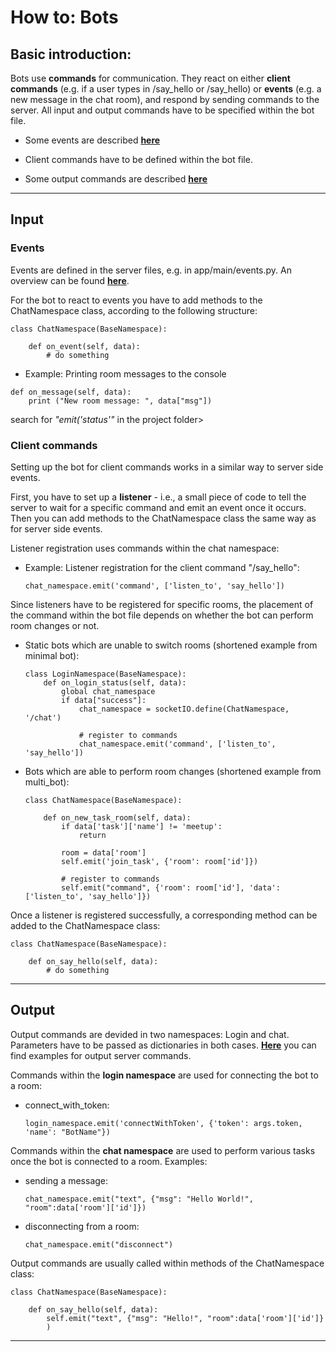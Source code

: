 # How to: Bots

## Basic introduction:

Bots use **commands** for communication. They react on either **client commands** (e.g. if a user types in /say_hello or /say_hello) or **events** (e.g. a new message in the chat room), and respond by sending commands to the server. All input and output commands have to be specified within the bot file.

* Some events are described [**here**](https://bitbucket.org/dsgbielefeld/server/wiki/Events)

* Client commands have to be defined within the bot file.

* Some output commands are described [**here**](https://bitbucket.org/dsgbielefeld/server/wiki/Commands)

---

## Input

### Events

Events are defined in the server files, e.g. in app/main/events.py. An overview can be found [**here**](https://bitbucket.org/dsgbielefeld/server/wiki/Events).

For the bot to react to events you have to add methods to the ChatNamespace class, according to the following structure:
```
class ChatNamespace(BaseNamespace):

    def on_event(self, data):
        # do something
```
* Example: Printing room messages to the console

```
def on_message(self, data):
    print ("New room message: ", data["msg"])
```


search for *"emit('status'"* in the project folder>


### Client commands

Setting up the bot for client commands works in a similar way to server side events.

First, you have to set up a **listener** - i.e., a small piece of code to tell the server to wait for a specific command and emit an event once it occurs. Then you can add methods to the ChatNamespace class the same way as for server side events.

Listener registration uses commands within the chat namespace:

* Example: Listener registration for the client command "/say_hello":
    
    ```
    chat_namespace.emit('command', ['listen_to', 'say_hello'])
    ```

Since listeners have to be registered for specific rooms, the placement of the command within the bot file depends on whether the bot can perform room changes or not.

* Static bots which are unable to switch rooms (shortened example from minimal bot):

    ```
    class LoginNamespace(BaseNamespace):
        def on_login_status(self, data):
            global chat_namespace
            if data["success"]:
                chat_namespace = socketIO.define(ChatNamespace, '/chat')
    
                # register to commands
                chat_namespace.emit('command', ['listen_to', 'say_hello'])
    ```

* Bots which are able to perform room changes (shortened example from multi_bot):

    ```
    class ChatNamespace(BaseNamespace):
    
        def on_new_task_room(self, data):
            if data['task']['name'] != 'meetup':
                return
    
            room = data['room']
            self.emit('join_task', {'room': room['id']})
    
            # register to commands
            self.emit("command", {'room': room['id'], 'data': ['listen_to', 'say_hello']})
    ```

Once a listener is registered successfully, a corresponding method can be added to the ChatNamespace class:

```
class ChatNamespace(BaseNamespace):

    def on_say_hello(self, data):
        # do something
```

---

## Output

Output commands are devided in two namespaces: Login and chat. Parameters have to be passed as dictionaries in both cases. [**Here**](https://bitbucket.org/dsgbielefeld/server/wiki/Commands) you can find examples for output server commands.

Commands within the **login namespace** are used for connecting the bot to a room:

* connect_with_token:

    ```
    login_namespace.emit('connectWithToken', {'token': args.token, 'name': "BotName"})
    ```

Commands within the **chat namespace** are used to perform various tasks once the bot is connected to a room. Examples:

* sending a message:

    ```
    chat_namespace.emit("text", {"msg": "Hello World!", "room":data['room']['id']})
    ```
* disconnecting from a room:

    ```
    chat_namespace.emit("disconnect")
    ```

Output commands are usually called within methods of the ChatNamespace class:

```
class ChatNamespace(BaseNamespace):

    def on_say_hello(self, data):
        self.emit("text", {"msg": "Hello!", "room":data['room']['id']}
        )
```

---
